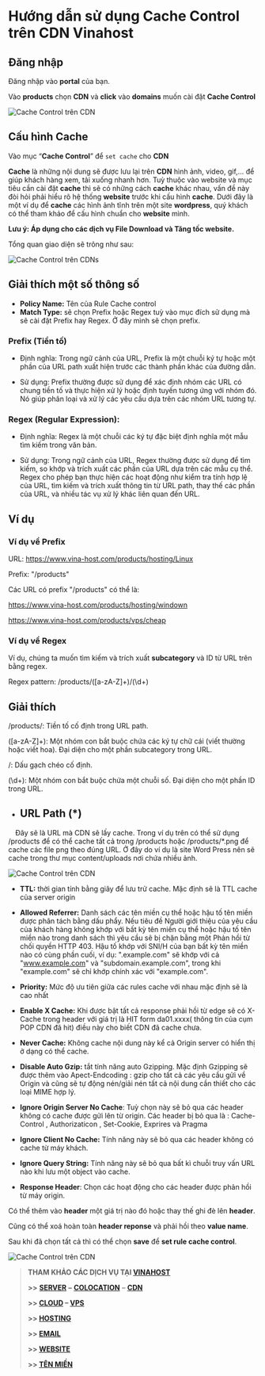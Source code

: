 ﻿# Hướng dẫn sử dụng Cache Control trên CDN Vinahost

## Đăng nhập

Đăng nhập vào **portal** của bạn.

Vào **products** chọn **CDN** và **click** vào **domains** muốn cài đặt **Cache Control** 

![Cache Control trên CDN](images/Aspose.Words.61559600-2ad4-431b-a0d7-51e6531be11b.001.png)

## Cấu hình Cache

Vào mục “**Cache Control**” để `set cache` cho **CDN**

**Cache** là những nội dung sẽ được lưu lại trên **CDN** hình ảnh, video, gif,… để giúp khách hàng xem, tải xuống nhanh hơn. Tuỳ thuộc vào website và mục tiêu cần cài đặt **cache** thì sẽ có những cách **cache** khác nhau, vấn đề này đòi hỏi phải hiểu rõ hệ thống **website** trước khi cấu hình **cache**. Dưới đây là một ví dụ để **cache** các hình ảnh tĩnh trên một site **wordpress**, quý khách có thể tham khảo để cấu hình chuẩn cho **website** mình.

**Lưu ý: Áp dụng cho các dịch vụ File Download và Tăng tốc website.**

Tổng quan giao diện sẽ trông như sau: 

![Cache Control trên CDN](images/Aspose.Words.61559600-2ad4-431b-a0d7-51e6531be11b.002.png)s

## Giải thích một số thông số

- **Policy Name:** Tên của Rule Cache control
- **Match Type:** sẽ chọn Prefix hoặc Regex tuỳ vào mục đích sử dụng mà sẽ cài đặt Prefix hay Regex. Ở đây mình sẽ chọn prefix.

### Prefix (Tiền tố)

- Định nghĩa: Trong ngữ cảnh của URL, Prefix là một chuỗi ký tự hoặc một phần của URL path xuất hiện trước các thành phần khác của đường dẫn.

- Sử dụng: Prefix thường được sử dụng để xác định nhóm các URL có chung tiền tố và thực hiện xử lý hoặc định tuyến tương ứng với nhóm đó. Nó giúp phân loại và xử lý các yêu cầu dựa trên các nhóm URL tương tự.

### Regex (Regular Expression):

- Định nghĩa: Regex là một chuỗi các ký tự đặc biệt định nghĩa một mẫu tìm kiếm trong văn bản.

- Sử dụng: Trong ngữ cảnh của URL, Regex thường được sử dụng để tìm kiếm, so khớp và trích xuất các phần của URL dựa trên các mẫu cụ thể. Regex cho phép bạn thực hiện các hoạt động như kiểm tra tính hợp lệ của URL, tìm kiếm và trích xuất thông tin từ URL path, thay thế các phần của URL, và nhiều tác vụ xử lý khác liên quan đến URL.

## Ví dụ

### Ví dụ về **Prefix**

URL: https://www.vina-host.com/products/hosting/Linux

Prefix: "/products"

Các URL có prefix "/products" có thể là:

https://www.vina-host.com/products/hosting/windown

<https://www.vina-host.com/products/vps/cheap>

### Ví dụ về **Regex**

Ví dụ, chúng ta muốn tìm kiếm và trích xuất **subcategory** và ID từ URL trên bằng regex.

Regex pattern: /products/([a-zA-Z]+)/(\d+)

## Giải thích

/products/: Tiền tố cố định trong URL path.

([a-zA-Z]+): Một nhóm con bắt buộc chứa các ký tự chữ cái (viết thường hoặc viết hoa). Đại diện cho một phần subcategory trong URL.

/: Dấu gạch chéo cố định.

(\d+): Một nhóm con bắt buộc chứa một chuỗi số. Đại diện cho một phần ID trong URL.

- ## **URL Path (\*)**

`  `Đây sẽ là URL mà CDN sẽ lấy cache. Trong ví dụ trên có thể sử dụng /products để có thể cache tất cả trong /products hoặc /products/\*.png để cache các file png theo đúng URL. Ở đây do ví dụ là site Word Press nên sẽ cache trong thư mục content/uploads nơi chứa nhiều ảnh.

![Cache Control trên CDN](images/Aspose.Words.61559600-2ad4-431b-a0d7-51e6531be11b.003.png)

- **TTL:**  thời gian tính bằng giây để lưu trử cache. Mặc định sẽ là TTL cache của server origin

- **Allowed Referrer:**  Danh sách các tên miền cụ thể hoặc hậu tố tên miền được phân tách bằng dấu phẩy. Nếu tiêu đề Người giới thiệu của yêu cầu của khách hàng không khớp với bất kỳ tên miền cụ thể hoặc hậu tố tên miền nào trong danh sách thì yêu cầu sẽ bị chặn bằng một Phản hồi từ chối quyền HTTP 403. Hậu tố khớp với SNI/H của bạn bất kỳ tên miền nào có cùng phần cuối, ví dụ: ".example.com" sẽ khớp với cả "www.example.com" và "subdomain.example.com", trong khi "example.com" sẽ chỉ khớp chính xác với "example.com".

- **Priority:** Mức độ ưu tiên giữa các rules cache với nhau mặc định sẽ là cao nhất

- **Enable X Cache:**  Khi được bật tất cả response phải hồi từ edge sẽ có X-Cache trong header với giá trị là HIT form da01.xxxx( thông tin của cụm POP CDN đã hit) điều này cho biết CDN đã cache chưa.

- **Never Cache:** Không cache nội dung này kể cả Origin server có hiển thị ở dạng có thể cache.

- **Disable Auto Gzip:** tắt tính năng auto Gzipping. Mặc định Gzipping sẽ được thêm vào Apect-Endcoding : gzip  cho tất cả các yêu cầu gửi về Origin và cũng sẽ tự động nén/giải nén tất cả nội dung cần thiết cho các loại MIME hợp lý.

- **Ignore Origin Server No Cache**: Tuỳ chọn này sẽ bỏ qua các header không có cache được gửi lên từ origin. Các header bị bỏ qua là  : Cache-Control , Authorizaticon , Set-Cookie, Exprires và Pragma

- **Ignore Client No Cache:** Tính năng này sẽ bỏ qua các header không có cache từ máy khách.

- **Ignore Query String:** Tính năng này sẽ bỏ qua bất kì chuỗi truy vấn URL nào khi lưu một object vào cache.

- **Response Header**: Chọn các hoạt động cho các header được phản hồi từ máy origin.

Có thể thêm vào **header** một giá trị nào đó hoặc thay thế ghi đè lên **header**.

Cũng có thể xoá hoàn toàn **header reponse** và phải hồi theo **value name**.

Sau khi đã chọn tất cả thì có thể chọn **save** để **set rule cache control**.

![Cache Control trên CDN](images/Aspose.Words.61559600-2ad4-431b-a0d7-51e6531be11b.004.png)

> **THAM KHẢO CÁC DỊCH VỤ TẠI [VINAHOST](https://vinahost.vn/)**
> 
> **\>>** [**SERVER**](https://vinahost.vn/thue-may-chu-rieng/) **–** [**COLOCATION**](https://vinahost.vn/colocation.html) – [**CDN**](https://vinahost.vn/dich-vu-cdn-chuyen-nghiep)
> 
> **\>> [CLOUD](https://vinahost.vn/cloud-server-gia-re/) – [VPS](https://vinahost.vn/vps-ssd-chuyen-nghiep/)**
> 
> **\>> [HOSTING](https://vinahost.vn/wordpress-hosting)**
> 
> **\>> [EMAIL](https://vinahost.vn/email-hosting)**
> 
> **\>> [WEBSITE](http://vinawebsite.vn/)**
> 
> **\>> [TÊN MIỀN](https://vinahost.vn/ten-mien-gia-re/)**